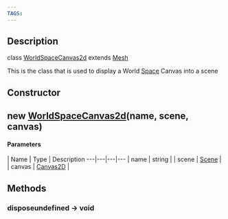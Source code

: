 ```yaml
---
TAGS:
---
```

## Description

class [WorldSpaceCanvas2d](/classes/2.4/WorldSpaceCanvas2d) extends [Mesh](/classes/2.4/Mesh)

This is the class that is used to display a World [Space](/classes/2.4/Space) Canvas into a scene

## Constructor

## new [WorldSpaceCanvas2d](/classes/2.4/WorldSpaceCanvas2d)(name, scene, canvas)



#### Parameters
 | Name | Type | Description
---|---|---|---
 | name | string | 
 | scene | [Scene](/classes/2.4/Scene) | 
 | canvas | [Canvas2D](/classes/2.4/Canvas2D) | 
## Methods

### disposeundefined &rarr; void


